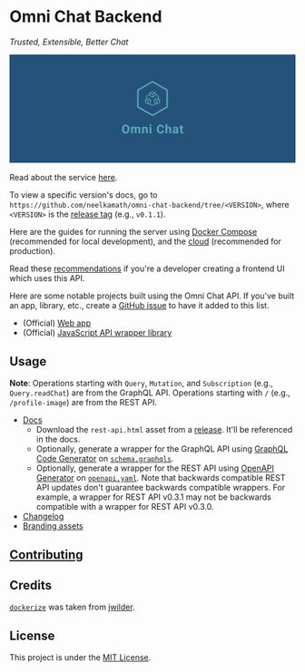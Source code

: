 # Omni Chat Backend

_Trusted, Extensible, Better Chat_

![Cover](branding/facebook_cover_photo_2.png)

Read about the service [here](docs/about.md).

To view a specific version's docs, go to `https://github.com/neelkamath/omni-chat-backend/tree/<VERSION>`, where `<VERSION>` is the [release tag](https://github.com/neelkamath/omni-chat-backend/tags) (e.g., `v0.1.1`).

Here are the guides for running the server using [Docker Compose](docs/docker-compose.md) (recommended for local development), and the [cloud](docs/cloud.md) (recommended for production).

Read these [recommendations](docs/frontend-recommendations.md) if you're a developer creating a frontend UI which uses this API.

Here are some notable projects built using the Omni Chat API. If you've built an app, library, etc., create a [GitHub issue](https://github.com/neelkamath/omni-chat-backend/issues/new) to have it added to this list.
- (Official) [Web app](https://github.com/neelkamath/omni-chat-web)
- (Official) [JavaScript API wrapper library](https://www.npmjs.com/package/@neelkamath/omni-chat)

## Usage

**Note**: Operations starting with `Query`, `Mutation`, and `Subscription` (e.g., `Query.readChat`) are from the GraphQL API. Operations starting with `/` (e.g., `/profile-image`) are from the REST API.

- [Docs](docs/api.md)
    - Download the `rest-api.html` asset from a [release](https://github.com/neelkamath/omni-chat-backend/releases). It'll be referenced in the docs.
    - Optionally, generate a wrapper for the GraphQL API using [GraphQL Code Generator](https://graphql-code-generator.com/) on [`schema.graphqls`](src/main/resources/schema.graphqls).
    - Optionally, generate a wrapper for the REST API using [OpenAPI Generator](https://openapi-generator.tech/) on [`openapi.yaml`](docs/openapi.yaml). Note that backwards compatible REST API updates don't guarantee backwards compatible wrappers. For example, a wrapper for REST API v0.3.1 may not be backwards compatible with a wrapper for REST API v0.3.0.
- [Changelog](docs/CHANGELOG.md)
- [Branding assets](branding)

## [Contributing](docs/CONTRIBUTING.md)

## Credits

[`dockerize`](docker/dockerize) was taken from [jwilder](https://github.com/jwilder/dockerize).

## License

This project is under the [MIT License](LICENSE).
